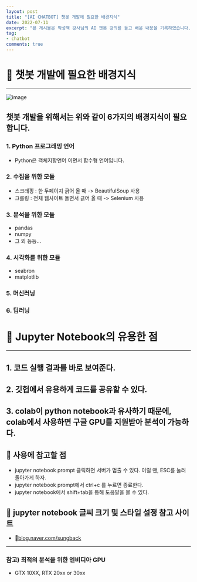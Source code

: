 ```yaml
---   
layout: post  
title: "[AI CHATBOT] 챗봇 개발에 필요한 배경지식"
date: 2022-07-11
excerpt: "본 게시물은 박성백 강사님의 AI 챗봇 강의를 듣고 배운 내용을 기록하였습니다."
tag:
- chatbot
comments: true
---  
```

# 💜 챗봇 개발에 필요한 배경지식
---
![image](https://user-images.githubusercontent.com/77424107/180745456-3eff795d-c9c5-4c75-8464-ac499affe30b.png)

## 챗봇 개발을 위해서는 위와 같이 6가지의 배경지식이 필요합니다.

### 1. Python 프로그래밍 언어
- Python은 객체지향언어 이면서 함수형 언어입니다.

### 2. 수집을 위한 모듈
- 스크래핑 : 한 두페이지 긁어 올 때 -> BeautifulSoup 사용
- 크롤링 : 전체 웹사이트 돌면서 긁어 올 때 -> Selenium 사용

### 3. 분석을 위한 모듈
- pandas
- numpy
- 그 외 등등...

### 4. 시각화를 위한 모듈
- seabron
- matplotlib

### 5. 머신러닝

### 6. 딥러닝

# 💜 Jupyter Notebook의 유용한 점
---
## 1. 코드 실행 결과를 바로 보여준다.

## 2. 깃헙에서 유용하게 코드를 공유할 수 있다.

## 3. colab이 python notebook과 유사하기 때문에, colab에서 사용하면 구글 GPU를 지원받아 분석이 가능하다.

## 🔅 사용에 참고할 점
- jupyter notebook prompt 클릭하면 서버가 멈출 수 있다. 이럴 땐, ESC를 눌러 돌아가게 하자.
- jupyter notebook prompt에서 ctrl+c 를 누르면 종료한다.
- jupyter notebook에서 shift+tab을 통해 도움말을 볼 수 있다.

## 🔅 jupyter notebook 글씨 크기 및 스타일 설정 참고 사이트
- 🔗[blog.naver.com/sungback](blog.naver.com/sungback)

---
### 참고) 최적의 분석을 위한 엔비디아 GPU
- GTX 10XX, RTX 20xx or 30xx
